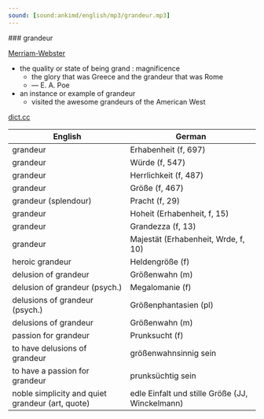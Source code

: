 ```yaml
---
sound: [sound:ankimd/english/mp3/grandeur.mp3]
---
```


\### grandeur

[Merriam-Webster](https://www.merriam-webster.com/dictionary/grandeur)

- the quality or state of being grand : magnificence
    - the glory that was Greece and the grandeur that was Rome
    - — E. A. Poe
- an instance or example of grandeur
    - visited the awesome grandeurs of the American West

[dict.cc](https://www.dict.cc/grandeur)

| English        | German       |
| -------------- | ------------ |
| grandeur | Erhabenheit (f, 697) |
| grandeur | Würde (f, 547) |
| grandeur | Herrlichkeit (f, 487) |
| grandeur | Größe (f, 467) |
| grandeur (splendour) | Pracht (f, 29) |
| grandeur | Hoheit (Erhabenheit, f, 15) |
| grandeur | Grandezza (f, 13) |
| grandeur | Majestät (Erhabenheit, Wrde, f, 10) |
| heroic grandeur | Heldengröße (f) |
| delusion of grandeur | Größenwahn (m) |
| delusion of grandeur (psych.) | Megalomanie (f) |
| delusions of grandeur (psych.) | Größenphantasien (pl) |
| delusions of grandeur | Größenwahn (m) |
| passion for grandeur | Prunksucht (f) |
| to have delusions of grandeur | größenwahnsinnig sein |
| to have a passion for grandeur | prunksüchtig sein |
| noble simplicity and quiet grandeur (art, quote) | edle Einfalt und stille Größe (JJ, Winckelmann) |

